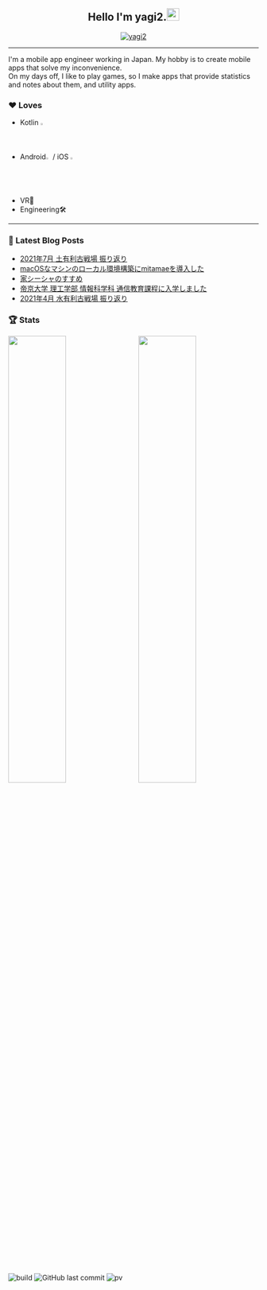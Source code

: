<h2 align="center">Hello I'm yagi2.<a href="https://www.gautamkrishnar.com/"><img src="https://media.giphy.com/media/hvRJCLFzcasrR4ia7z/giphy.gif" width="25px"></a></h2>
<p align="center">
  <a href="https://twitter.com/yaginier">
    <img src="https://img.shields.io/twitter/follow/yaginier?style=social" alt="yagi2" />
  </a>
</p>

-----

I'm a mobile app engineer working in Japan. My hobby is to create mobile apps that solve my inconvenience.  
On my days off, I like to play games, so I make apps that provide statistics and notes about them, and utility apps.

### ♥ Loves
- Kotlin <img src="https://upload.wikimedia.org/wikipedia/commons/thumb/7/74/Kotlin_Icon.png/600px-Kotlin_Icon.png" width="1.5%" />
- Android<img src="https://developer.android.com/images/brand/Android_Robot.png" width="2%" /> / iOS <img src="https://upload.wikimedia.org/wikipedia/commons/thumb/f/fa/Apple_logo_black.svg/505px-Apple_logo_black.svg.png" width="2%" />
- VR🥽
- Engineering🛠️

-----

### 📝 Latest Blog Posts
<!-- BLOG-POST-LIST:START -->
- [2021年7月 土有利古戦場 振り返り](https://blog.yagi2.dev/2021/09/06/grbr-gw-202107/?utm_source=rss&utm_medium=rss&utm_campaign=grbr-gw-202107)
- [macOSなマシンのローカル環境構築にmitamaeを導入した](https://blog.yagi2.dev/2021/09/05/macos-local-mitamae/?utm_source=rss&utm_medium=rss&utm_campaign=macos-local-mitamae)
- [家シーシャのすすめ](https://blog.yagi2.dev/2021/08/21/%e5%ae%b6%e3%82%b7%e3%83%bc%e3%82%b7%e3%83%a3%e3%81%ae%e3%81%99%e3%81%99%e3%82%81/?utm_source=rss&utm_medium=rss&utm_campaign=%25e5%25ae%25b6%25e3%2582%25b7%25e3%2583%25bc%25e3%2582%25b7%25e3%2583%25a3%25e3%2581%25ae%25e3%2581%2599%25e3%2581%2599%25e3%2582%2581)
- [帝京大学 理工学部 情報科学科 通信教育課程に入学しました](https://blog.yagi2.dev/2021/04/21/student-2021-04/?utm_source=rss&utm_medium=rss&utm_campaign=student-2021-04)
- [2021年4月 水有利古戦場 振り返り](https://blog.yagi2.dev/2021/04/17/grbr-gw-202104/?utm_source=rss&utm_medium=rss&utm_campaign=grbr-gw-202104)
<!-- BLOG-POST-LIST:END -->
  
### 🏆 Stats
<img src="https://github-readme-stats.vercel.app/api?username=yagi2&show_icons=true&hide_border=true&theme=tokyonight" width="48%" align="right" >
<img src="https://github-readme-streak-stats.herokuapp.com/?user=yagi2&theme=tokyonight" width="48%" >

![build](https://github.com/yagi2/yagi2/actions/workflows/blog-post-workflow.yml/badge.svg)
![GitHub last commit](https://img.shields.io/github/last-commit/yagi2/yagi2)
![pv](https://pageview.vercel.app/?github_user=yagi2)
